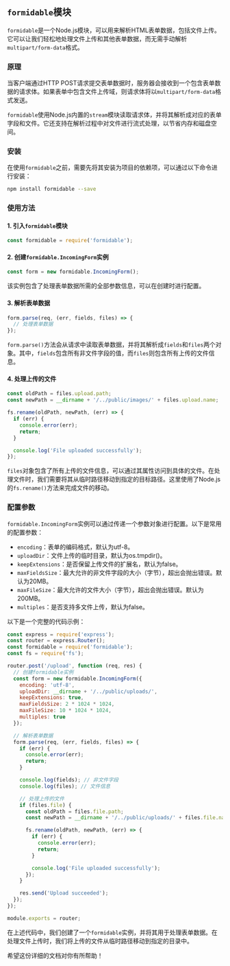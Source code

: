 ## `formidable`模块

`formidable`是一个Node.js模块，可以用来解析HTML表单数据，包括文件上传。 它可以让我们轻松地处理文件上传和其他表单数据，而无需手动解析`multipart/form-data`格式。

### 原理

当客户端通过HTTP POST请求提交表单数据时，服务器会接收到一个包含表单数据的请求体。如果表单中包含文件上传域，则请求体将以`multipart/form-data`格式发送。

`formidable`使用Node.js内置的`stream`模块读取请求体，并将其解析成对应的表单字段和文件。它还支持在解析过程中对文件进行流式处理，以节省内存和磁盘空间。

### 安装

在使用`formidable`之前，需要先将其安装为项目的依赖项，可以通过以下命令进行安装：

```sh
npm install formidable --save
```

### 使用方法

#### 1. 引入`formidable`模块

```javascript
const formidable = require('formidable');
```

#### 2. 创建`formidable.IncomingForm`实例

```javascript
const form = new formidable.IncomingForm();
```

该实例包含了处理表单数据所需的全部参数信息，可以在创建时进行配置。

#### 3. 解析表单数据

```javascript
form.parse(req, (err, fields, files) => {
  // 处理表单数据
});
```

`form.parse()`方法会从请求中读取表单数据，并将其解析成`fields`和`files`两个对象。其中，`fields`包含所有非文件字段的值，而`files`则包含所有上传的文件信息。

#### 4. 处理上传的文件

```javascript
const oldPath = files.upload.path;
const newPath = __dirname + '/../public/images/' + files.upload.name;

fs.rename(oldPath, newPath, (err) => {
  if (err) {
    console.error(err);
    return;
  }

  console.log('File uploaded successfully');
});
```

`files`对象包含了所有上传的文件信息，可以通过其属性访问到具体的文件。在处理文件时，我们需要将其从临时路径移动到指定的目标路径。这里使用了Node.js的`fs.rename()`方法来完成文件的移动。

### 配置参数

`formidable.IncomingForm`实例可以通过传递一个参数对象进行配置。以下是常用的配置参数：

- `encoding`：表单的编码格式，默认为utf-8。
- `uploadDir`：文件上传的临时目录，默认为os.tmpdir()。
- `keepExtensions`：是否保留上传文件的扩展名，默认为false。
- `maxFieldsSize`：最大允许的非文件字段的大小（字节），超出会抛出错误。默认为20MB。
- `maxFileSize`：最大允许的文件大小（字节），超出会抛出错误。默认为200MB。
- `multiples`：是否支持多文件上传，默认为false。

以下是一个完整的代码示例：

```javascript
const express = require('express');
const router = express.Router();
const formidable = require('formidable');
const fs = require('fs');

router.post('/upload', function (req, res) {
  // 创建formidable实例
  const form = new formidable.IncomingForm({
    encoding: 'utf-8',
    uploadDir: __dirname + '/../public/uploads/',
    keepExtensions: true,
    maxFieldsSize: 2 * 1024 * 1024,
    maxFileSize: 10 * 1024 * 1024,
    multiples: true
  });

  // 解析表单数据
  form.parse(req, (err, fields, files) => {
    if (err) {
      console.error(err);
      return;
    }

    console.log(fields); // 非文件字段
    console.log(files); // 文件信息

    // 处理上传的文件
    if (files.file) {
      const oldPath = files.file.path;
      const newPath = __dirname + '/../public/uploads/' + files.file.name;

      fs.rename(oldPath, newPath, (err) => {
        if (err) {
          console.error(err);
          return;
        }

        console.log('File uploaded successfully');
      });
    }

    res.send('Upload succeeded');
  });
});

module.exports = router;
```

在上述代码中，我们创建了一个`formidable`实例，并将其用于处理表单数据。在处理文件上传时，我们将上传的文件从临时路径移动到指定的目录中。

希望这份详细的文档对你有所帮助！
